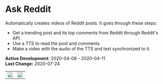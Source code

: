 # Ask Reddit
Automatically creates videos of Reddit posts. It goes through these steps:
- Get a trending post and its top comments from Reddit through Reddit's API.
- Use a TTS to read the post and comments.
- Make a video with the audio of the TTS and text synchronized to it.

**Active Development:** 2020-04-08 - 2020-04-11<br>
**Last Change:** 2020-07-24<br>

| | |
| :---: | :---: |
| ![](/Screenshots/.png) | ![](/Screenshots/.png) |
 